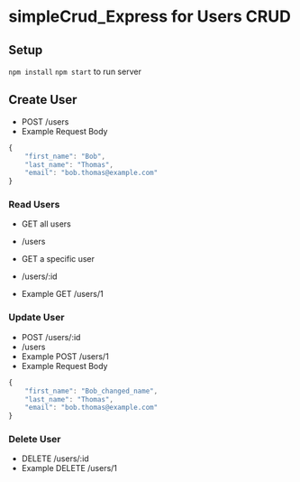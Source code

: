 # simpleCrud_Express for Users CRUD
## Setup 
`npm install`
`npm start` to run server

## Create User
- POST /users
- Example Request Body
```javascript
{
    "first_name": "Bob",
    "last_name": "Thomas",
    "email": "bob.thomas@example.com"
}
```
### Read Users
- GET all users
- /users

- GET a specific user
- /users/:id
- Example GET /users/1


### Update User
- POST /users/:id 
- /users
- Example POST /users/1
- Example Request Body
```javascript
{
    "first_name": "Bob_changed_name",
    "last_name": "Thomas",
    "email": "bob.thomas@example.com"
}
```

### Delete User
- DELETE /users/:id
- Example DELETE /users/1
